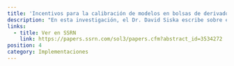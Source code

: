 ```yaml
---
title: 'Incentivos para la calibración de modelos en bolsas de derivados descentralizadas: consenso en continuidad'
description: "En esta investigación, el Dr. David Siska escribe sobre el problema de la calibración del modelo de riesgo al que se enfrentan todas las bolsas de derivados descentralizadas y presenta resultados empíricos para situaciones sencillas que surgen cuando se supone que el modelo de riesgo es una función lineal de los parámetros de calibración".
links:
  - title: Ver en SSRN
    link: https://papers.ssrn.com/sol3/papers.cfm?abstract_id=3534272
position: 4
category: Implementaciones
---
```

